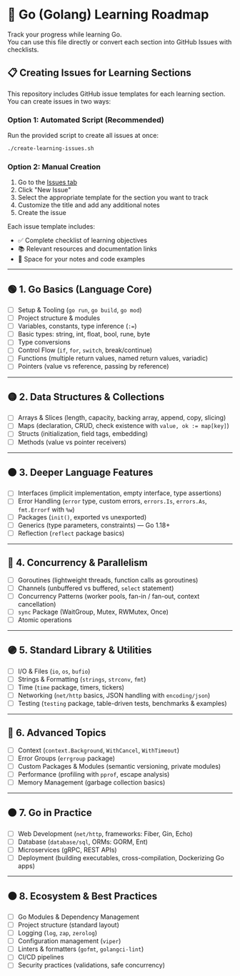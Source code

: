 # 🚀 Go (Golang) Learning Roadmap

Track your progress while learning Go.  
You can use this file directly or convert each section into GitHub Issues with checklists.

## 📋 Creating Issues for Learning Sections

This repository includes GitHub issue templates for each learning section. You can create issues in two ways:

### Option 1: Automated Script (Recommended)
Run the provided script to create all issues at once:
```bash
./create-learning-issues.sh
```

### Option 2: Manual Creation
1. Go to the [Issues tab](../../issues)
2. Click "New Issue"
3. Select the appropriate template for the section you want to track
4. Customize the title and add any additional notes
5. Create the issue

Each issue template includes:
- ✅ Complete checklist of learning objectives
- 📚 Relevant resources and documentation links
- 📝 Space for your notes and code examples

---

## 🟢 1. Go Basics (Language Core)
- [ ] Setup & Tooling (`go run`, `go build`, `go mod`)
- [ ] Project structure & modules
- [ ] Variables, constants, type inference (`:=`)
- [ ] Basic types: string, int, float, bool, rune, byte
- [ ] Type conversions
- [ ] Control Flow (`if`, `for`, `switch`, break/continue)
- [ ] Functions (multiple return values, named return values, variadic)
- [ ] Pointers (value vs reference, passing by reference)

---

## 🟡 2. Data Structures & Collections
- [ ] Arrays & Slices (length, capacity, backing array, append, copy, slicing)
- [ ] Maps (declaration, CRUD, check existence with `value, ok := map[key]`)
- [ ] Structs (initialization, field tags, embedding)
- [ ] Methods (value vs pointer receivers)

---

## 🟠 3. Deeper Language Features
- [ ] Interfaces (implicit implementation, empty interface, type assertions)
- [ ] Error Handling (`error` type, custom errors, `errors.Is`, `errors.As`, `fmt.Errorf` with `%w`)
- [ ] Packages (`init()`, exported vs unexported)
- [ ] Generics (type parameters, constraints) — Go 1.18+
- [ ] Reflection (`reflect` package basics)

---

## 🔵 4. Concurrency & Parallelism
- [ ] Goroutines (lightweight threads, function calls as goroutines)
- [ ] Channels (unbuffered vs buffered, `select` statement)
- [ ] Concurrency Patterns (worker pools, fan-in / fan-out, context cancellation)
- [ ] `sync` Package (WaitGroup, Mutex, RWMutex, Once)
- [ ] Atomic operations

---

## 🟣 5. Standard Library & Utilities
- [ ] I/O & Files (`io`, `os`, `bufio`)
- [ ] Strings & Formatting (`strings`, `strconv`, `fmt`)
- [ ] Time (`time` package, timers, tickers)
- [ ] Networking (`net/http` basics, JSON handling with `encoding/json`)
- [ ] Testing (`testing` package, table-driven tests, benchmarks & examples)

---

## 🔴 6. Advanced Topics
- [ ] Context (`context.Background`, `WithCancel`, `WithTimeout`)
- [ ] Error Groups (`errgroup` package)
- [ ] Custom Packages & Modules (semantic versioning, private modules)
- [ ] Performance (profiling with `pprof`, escape analysis)
- [ ] Memory Management (garbage collection basics)

---

## 🟤 7. Go in Practice
- [ ] Web Development (`net/http`, frameworks: Fiber, Gin, Echo)
- [ ] Database (`database/sql`, ORMs: GORM, Ent)
- [ ] Microservices (gRPC, REST APIs)
- [ ] Deployment (building executables, cross-compilation, Dockerizing Go apps)

---

## ⚫ 8. Ecosystem & Best Practices
- [ ] Go Modules & Dependency Management
- [ ] Project structure (standard layout)
- [ ] Logging (`log`, `zap`, `zerolog`)
- [ ] Configuration management (`viper`)
- [ ] Linters & formatters (`gofmt`, `golangci-lint`)
- [ ] CI/CD pipelines
- [ ] Security practices (validations, safe concurrency)
